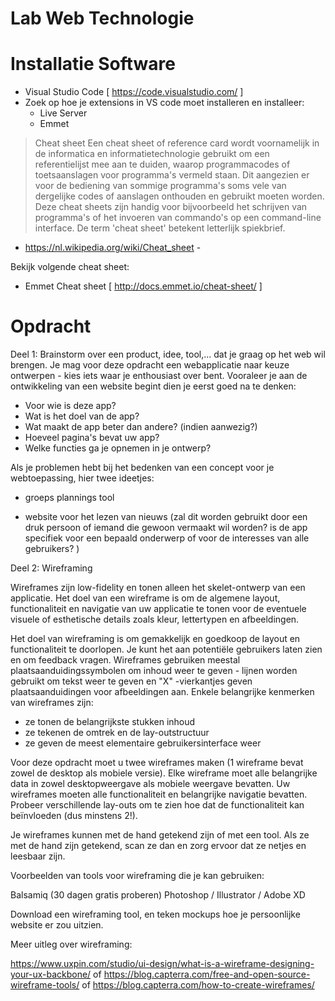 # Lab Web Technologie

# Installatie Software
- Visual Studio Code [ https://code.visualstudio.com/ ]
- Zoek op hoe je extensions in VS code moet installeren en installeer:
    - Live Server
    - Emmet
    
> Cheat sheet
Een cheat sheet of reference card wordt voornamelijk in de informatica en
informatietechnologie gebruikt om een referentielijst mee aan te duiden, waarop
programmacodes of toetsaanslagen voor programma's vermeld staan. Dit aangezien er
voor de bediening van sommige programma's soms vele van dergelijke codes of
aanslagen onthouden en gebruikt moeten worden. Deze cheat sheets zijn handig voor
bijvoorbeeld het schrijven van programma's of het invoeren van commando's op een
command-line interface.
De term 'cheat sheet' betekent letterlijk spiekbrief.
- https://nl.wikipedia.org/wiki/Cheat_sheet -

Bekijk volgende cheat sheet:
- Emmet Cheat sheet [ http://docs.emmet.io/cheat-sheet/ ]

# Opdracht

Deel 1:
Brainstorm over een product, idee, tool,... dat je graag op het web wil brengen.
Je mag voor deze opdracht een webapplicatie naar keuze ontwerpen - kies iets waar je enthousiast over bent. 
Vooraleer je aan de ontwikkeling van een website begint dien je eerst goed na te denken:

- Voor wie is deze app?
- Wat is het doel van de app?
- Wat maakt de app beter dan andere? (indien aanwezig?)
- Hoeveel pagina's bevat uw app? 
- Welke functies ga je opnemen in je ontwerp?

Als je problemen hebt bij het bedenken van een concept voor je webtoepassing, hier twee ideetjes:

- groeps plannings tool

- website voor het lezen van nieuws
(zal dit worden gebruikt door een druk persoon of iemand die gewoon vermaakt wil worden?
is de app specifiek voor een bepaald onderwerp of voor de interesses van alle gebruikers? )

Deel 2: Wireframing

Wireframes zijn low-fidelity en tonen alleen het  skelet-ontwerp van een applicatie. Het doel van een wireframe is om de algemene layout, functionaliteit en navigatie van uw applicatie te tonen voor de eventuele visuele of esthetische details zoals kleur, lettertypen en afbeeldingen. 

Het doel van wireframing is om gemakkelijk en goedkoop de layout en functionaliteit te doorlopen. Je kunt het aan potentiële gebruikers laten zien en om feedback vragen. 
Wireframes gebruiken meestal plaatsaanduidingssymbolen om inhoud weer te geven - lijnen worden gebruikt om tekst weer te geven en "X" -vierkantjes geven plaatsaanduidingen voor afbeeldingen aan. Enkele belangrijke kenmerken van wireframes zijn:

- ze tonen de belangrijkste stukken inhoud
- ze tekenen de omtrek en de lay-outstructuur
- ze geven de meest elementaire gebruikersinterface weer


Voor deze opdracht moet u twee wireframes maken (1 wireframe bevat zowel de desktop als mobiele versie). Elke wireframe moet alle belangrijke data in zowel desktopweergave als mobiele weergave bevatten. Uw wireframes moeten alle functionaliteit en belangrijke navigatie bevatten.  
Probeer verschillende lay-outs om te zien hoe dat de functionaliteit kan beïnvloeden (dus minstens 2!).

Je wireframes kunnen met de hand getekend zijn of met een tool. Als ze met de hand zijn getekend, scan ze dan en zorg ervoor dat ze netjes en leesbaar zijn.

Voorbeelden van tools voor wireframing die je kan gebruiken:

Balsamiq (30 dagen gratis proberen)
Photoshop / Illustrator / Adobe XD

Download een wireframing tool, en teken mockups hoe je persoonlijke website er zou uitzien.

Meer uitleg over wireframing:

https://www.uxpin.com/studio/ui-design/what-is-a-wireframe-designing-your-ux-backbone/
of
 https://blog.capterra.com/free-and-open-source-wireframe-tools/
of
  https://blog.capterra.com/how-to-create-wireframes/



